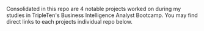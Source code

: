 Consolidated in this repo are 4 notable projects worked on during my studies in TripleTen's Business Intelligence Analyst Bootcamp. You may find direct links to each projects individual repo below. 

